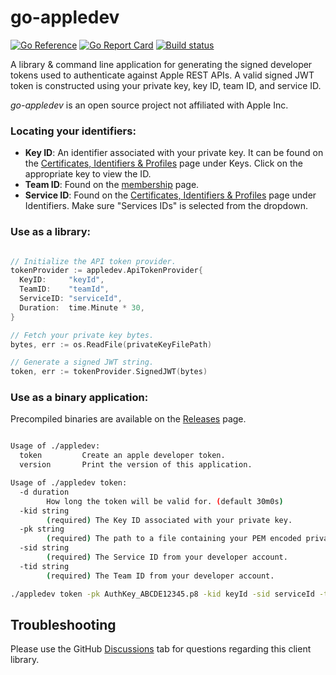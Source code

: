 # go-appledev

[![Go Reference](https://pkg.go.dev/badge/github.com/shawntoffel/go-appledev.svg)](https://pkg.go.dev/github.com/shawntoffel/go-appledev) 
 [![Go Report Card](https://goreportcard.com/badge/github.com/shawntoffel/go-appledev)](https://goreportcard.com/report/github.com/shawntoffel/go-appledev) [![Build status](https://github.com/shawntoffel/go-appledev/actions/workflows/go.yml/badge.svg?branch=master)](https://github.com/shawntoffel/go-appledev/actions/workflows/go.yml)

A library & command line application for generating the signed developer tokens used to authenticate against Apple REST APIs. A valid signed JWT token is constructed using your private key, key ID, team ID, and service ID. 

*go-appledev* is an open source project not affiliated with Apple Inc.

### Locating your identifiers:
* **Key ID**: An identifier associated with your private key. It can be found on the [Certificates, Identifiers & Profiles](https://developer.apple.com/account/resources/authkeys/list) page under Keys. Click on the appropriate key to view the ID. 
* **Team ID**: Found on the [membership](https://developer.apple.com/account/#!/membership) page. 
* **Service ID**: Found on the [Certificates, Identifiers & Profiles](https://developer.apple.com/account/resources/identifiers/list/serviceId) page under Identifiers. Make sure "Services IDs" is selected from the dropdown. 

### Use as a library:
```go

// Initialize the API token provider.
tokenProvider := appledev.ApiTokenProvider{
  KeyID:     "keyId",
  TeamID:    "teamId",
  ServiceID: "serviceId",
  Duration:  time.Minute * 30,
}

// Fetch your private key bytes. 
bytes, err := os.ReadFile(privateKeyFilePath)

// Generate a signed JWT string.
token, err := tokenProvider.SignedJWT(bytes)

```

### Use as a binary application:
Precompiled binaries are available on the [Releases](https://github.com/shawntoffel/go-appledev/releases) page. 
```sh

Usage of ./appledev:
  token         Create an apple developer token.
  version       Print the version of this application.

Usage of ./appledev token:
  -d duration
        How long the token will be valid for. (default 30m0s)
  -kid string
        (required) The Key ID associated with your private key.
  -pk string
        (required) The path to a file containing your PEM encoded private key.
  -sid string
        (required) The Service ID from your developer account.
  -tid string
        (required) The Team ID from your developer account.
```

```sh
./appledev token -pk AuthKey_ABCDE12345.p8 -kid keyId -sid serviceId -tid teamId
```

## Troubleshooting
Please use the GitHub [Discussions](https://github.com/shawntoffel/go-appledev/discussions) tab for questions regarding this client library.
